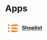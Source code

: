# Apps

### <img src="./Shoplist/shoplist-logo.png" width="50" align="center"> [Shoplist](./Shoplist/index.md)
